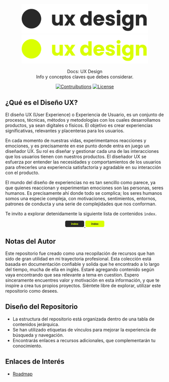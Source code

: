<p align="center">
  <a href="https://github.com/tyronejosee/docs_ux_design#gh-light-mode-only" target="_blank">
    <img src="./.github/logo-light.svg" alt="logo-light" width="400">
  </a>
  <a href="https://github.com/tyronejosee/docs_ux_design#gh-dark-mode-only" target="_blank">
    <img src="./.github/logo-dark.svg" alt="logo-dark" width="400">
  </a>
</p>

<p align="center">
  Docs: UX Design <br>
  Info y conceptos claves que debes considerar.
<p>

<p align="center">
    <a href="#"><img src="https://img.shields.io/badge/contributions-yes-blue" alt="Contruibutions"></a>
    <a href="https://github.com/tyronejosee/roadmap_ux_design/blob/main/LICENSE"><img src="https://img.shields.io/badge/license-MIT-green" alt="License"></a>
</p>

## ¿Qué es el Diseño UX?

El diseño UX (User Experience) o Experiencia de Usuario, es un conjunto de procesos, técnicas, métodos y metodologías con los cuales desarrollamos productos, ya sean digitales o físicos. El objetivo es crear experiencias significativas, relevantes y placenteras para los usuarios.

En cada momento de nuestras vidas, experimentamos reacciones y emociones, y es precisamente en ese punto donde entra en juego un diseñador UX. Su rol es diseñar y gestionar cada una de las interacciones que los usuarios tienen con nuestros productos. El diseñador UX se esfuerza por entender las necesidades y comportamientos de los usuarios para ofrecerles una experiencia satisfactoria y agradable en su interacción con el producto.

El mundo del diseño de experiencias no es tan sencillo como parece, ya que quienes reaccionan y experimentan emociones son las personas, seres humanos. Es precisamente ahí donde todo se complica; los seres humanos somos una especie compleja, con motivaciones, sentimientos, entornos, patrones de conducta y una serie de complejidades que nos conforman.

Te invito a explorar detenidamente la siguiente lista de contenidos `ìndex`.

<p align="center">
  <a href="https://github.com/tyronejosee/docs_ux_design/blob/main/docs/spa/index.md#gh-light-mode-only" target="_blank">
    <img src="./assets/buttom_index_light.svg" alt="logo-light" width="60">
  </a>
  <a href="https://github.com/tyronejosee/docs_ux_design/blob/main/docs/spa/index.md#gh-dark-mode-only" target="_blank">
    <img src="./assets/buttom_index_dark.svg" alt="logo-dark" width="60">
  </a>
</p>

## Notas del Autor

Este repositorio fue creado como una recopilación de recursos que han sido de gran utilidad en mi trayectoria profesional. Esta colección está basada en documentación confiable y solida que he encontrado a lo largo del tiempo, mucha de ella en inglés. Estaré agregando contenido según vaya encontrando que sea relevante a tema en cuestion. Espero sinceramente encuentres valor y motivación en esta información, y que te inspire a crea tus propios proyectos. Siéntete libre de explorar, utilizar este repositorio como desees.

## Diseño del Repositorio

- La estructura del repositorio está organizada dentro de una tabla de contenidos jerárquica.
- Se han utilizado etiquetas de vínculos para mejorar la experiencia de búsqueda y navegación.
- Encontrarás enlaces a recursos adicionales, que complementarán tu conocimiento.

## Enlaces de Interés

- [Roadmap](https://roadmap.sh/)

